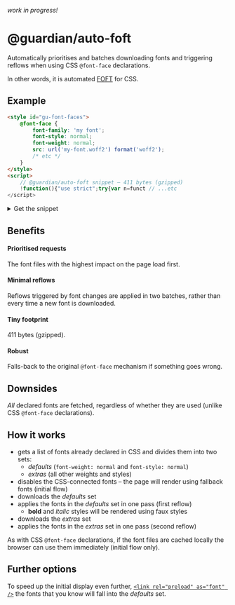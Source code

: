 _work in progress!_

# @guardian/auto-foft

Automatically prioritises and batches downloading fonts and triggering reflows when using CSS `@font-face` declarations.

In other words, it is automated [FOFT](https://www.zachleat.com/web/foft) for CSS.

## Example

```html
<style id="gu-font-faces">
    @font-face {
        font-family: 'my font';
        font-style: normal;
        font-weight: normal;
        src: url('my-font.woff2') format('woff2');
        /* etc */
    }
</style>
<script>
    // @guardian/auto-foft snippet – 411 bytes (gzipped)
    !function(){"use strict";try{var n=funct // ...etc
</script>
```

<details>
    <summary>Get the snippet</summary>
    <pre>!function(){"use strict";try{var n=function(n){return Promise.all(n.map((function(n){return n.load(),n.loaded}))).then((function(){requestAnimationFrame((function(){n.forEach((function(n){document.fonts.add(n)}))}))}))};if("fonts"in document){var t=Array.from(document.styleSheets).find((function(n){var t=n.ownerNode;if(t.id)return"gu-font-faces"===t.id}));if(t)try{var e=Array.from(document.fonts);t.disabled=!0;var r=function(n){return n.reduce((function(n,t){return function(n){return"normal"===n.style&&("normal"===n.weight||"400"===n.weight)}(t)?n.defaults.push(t):n.extras.push(t),n}),{defaults:[],extras:[]})}(e),o=r.defaults,u=r.extras;n(o).then((function(){n(u)}))}catch(n){console.error(n),t.disabled=!1}else console.warn("Could not find 'gu-font-faces' stylesheet.")}}catch(n){console.error(n)}}();</pre>
</details>

## Benefits

#### Prioritised requests

The font files with the highest impact on the page load first.

#### Minimal reflows

Reflows triggered by font changes are applied in two batches, rather than every time a new font is downloaded.

#### Tiny footprint

411 bytes (gzipped).

#### Robust

Falls-back to the original `@font-face` mechanism if something goes wrong.

## Downsides

_All_ declared fonts are fetched, regardless of whether they are used (unlike CSS `@font-face` declarations).

## How it works

-   gets a list of fonts already declared in CSS and divides them into two sets:
    -   _defaults_ (`font-weight: normal` and `font-style: normal`)
    -   _extras_ (all other weights and styles)
-   disables the CSS-connected fonts – the page will render using fallback fonts (initial flow)
-   downloads the _defaults_ set
-   applies the fonts in the _defaults_ set in one pass (first reflow)
    -   **bold** and _italic_ styles will be rendered using faux styles
-   downloads the _extras_ set
-   applies the fonts in the _extras_ set in one pass (second reflow)

As with CSS `@font-face` declarations, if the font files are cached locally the browser can use them immediately (initial flow only).

## Further options

To speed up the initial display even further, [`<link rel="preload" as="font" />`](https://developer.mozilla.org/en-US/docs/Web/HTML/Preloading_content) the fonts that you know will fall into the _defaults_ set.
